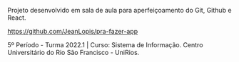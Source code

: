 Projeto desenvolvido em sala de aula para aperfeiçoamento do Git, Github e React. 


https://github.com/JeanLopis/pra-fazer-app


5º Período - Turma 2022.1 | Curso: Sistema de Informação.
Centro Universitário do Rio São Francisco - UniRios.
